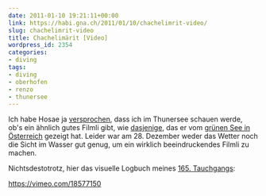 ```yaml
---
date: 2011-01-10 19:21:11+00:00
link: https://habi.gna.ch/2011/01/10/chachelimrit-video/
slug: chachelimrit-video
title: Chachelimärit [Video]
wordpress_id: 2354
categories:
- diving
tags:
- diving
- oberhofen
- renzo
- thunersee
---
```


Ich habe Hosae ja [versprochen](http://www.hosae.ch/blog/green-lake/comment-page-1/#comment-5915), dass ich im Thunersee schauen werde, ob's ein ähnlich gutes Filmli gibt, wie [dasjenige](http://www.hosae.ch/blog/green-lake/), das er vom [grünen See in Österreich](http://www.google.ch/search?client=safari&rls=en&q=gr%C3%BCner+see+%C3%B6sterreich&ie=UTF-8&oe=UTF-8&redir_esc=&ei=N1srTZSxL9KL4gbI8bC0CQ#sclient=psy&hl=en&client=safari&rls=en&q=gr%C3%BCner+see+%C3%B6sterreich+tauchen&aq=f&aqi=&aql=&oq=&gs_rfai=&pbx=1&fp=b81194fe663964de) gezeigt hat. Leider war am 28. Dezember weder das Wetter noch die Sicht im Wasser gut genug, um ein wirklich beeindruckendes Filmli zu machen.

Nichtsdestotrotz, hier das visuelle Logbuch meines [165. Tauchgangs](https://habi.gna.ch/divelog/2010.12.29.chachelimaerit.pdf):

https://vimeo.com/18577150
